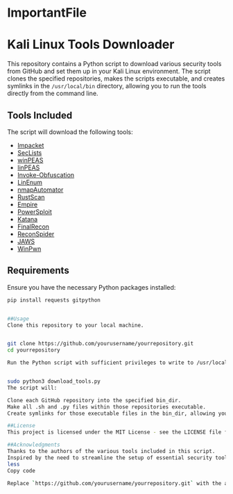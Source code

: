# ImportantFile
# Kali Linux Tools Downloader

This repository contains a Python script to download various security tools from GitHub and set them up in your Kali Linux environment. The script clones the specified repositories, makes the scripts executable, and creates symlinks in the `/usr/local/bin` directory, allowing you to run the tools directly from the command line.

## Tools Included

The script will download the following tools:

- [Impacket](https://github.com/fortra/impacket)
- [SecLists](https://github.com/danielmiessler/SecLists)
- [winPEAS](https://github.com/peass-ng/PEASS-ng/tree/master/winPEAS)
- [linPEAS](https://github.com/peass-ng/PEASS-ng/tree/master/linPEAS)
- [Invoke-Obfuscation](https://github.com/danielbohannon/Invoke-Obfuscation)
- [LinEnum](https://github.com/rebootuser/LinEnum)
- [nmapAutomator](https://github.com/21y4d/nmapAutomator)
- [RustScan](https://github.com/RustScan/RustScan)
- [Empire](https://github.com/EmpireProject/Empire)
- [PowerSploit](https://github.com/PowerShellMafia/PowerSploit)
- [Katana](https://github.com/projectdiscovery/katana)
- [FinalRecon](https://github.com/thewhiteh4t/FinalRecon)
- [ReconSpider](https://github.com/bhavsec/reconspider)
- [JAWS](https://github.com/411Hall/JAWS)
- [WinPwn](https://github.com/S3cur3Th1sSh1t/WinPwn)

## Requirements

Ensure you have the necessary Python packages installed:

```sh
pip install requests gitpython


##Usage
Clone this repository to your local machine.


git clone https://github.com/yourusername/yourrepository.git
cd yourrepository

Run the Python script with sufficient privileges to write to /usr/local/bin.


sudo python3 download_tools.py
The script will:

Clone each GitHub repository into the specified bin_dir.
Make all .sh and .py files within those repositories executable.
Create symlinks for those executable files in the bin_dir, allowing you to run them by their names.

##License
This project is licensed under the MIT License - see the LICENSE file for details.

##Acknowledgments
Thanks to the authors of the various tools included in this script.
Inspired by the need to streamline the setup of essential security tools on Kali Linux.
less
Copy code

Replace `https://github.com/yourusername/yourrepository.git` with the actual URL of your repository.


